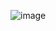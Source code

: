 ![image](https://github.com/SarfarazQadir/Inheritance-OOP-in-C/assets/144503703/efb0ce84-d8d0-4187-806a-12b7ae6a6627)

